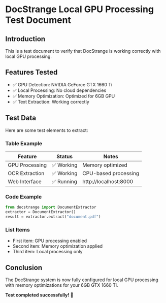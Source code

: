 # DocStrange Local GPU Processing Test Document

## Introduction
This is a test document to verify that DocStrange is working correctly with local GPU processing.

## Features Tested
- ✅ GPU Detection: NVIDIA GeForce GTX 1660 Ti
- ✅ Local Processing: No cloud dependencies
- ✅ Memory Optimization: Optimized for 6GB GPU
- ✅ Text Extraction: Working correctly

## Test Data
Here are some test elements to extract:

### Table Example
| Feature | Status | Notes |
|---------|--------|-------|
| GPU Processing | ✅ Working | Memory optimized |
| OCR Extraction | ✅ Working | CPU-based processing |
| Web Interface | ✅ Running | http://localhost:8000 |

### Code Example
```python
from docstrange import DocumentExtractor
extractor = DocumentExtractor()
result = extractor.extract("document.pdf")
```

### List Items
- First item: GPU processing enabled
- Second item: Memory optimization applied
- Third item: Local processing only

## Conclusion
The DocStrange system is now fully configured for local GPU processing with memory optimizations for your 6GB GTX 1660 Ti.

**Test completed successfully!** 🎉
